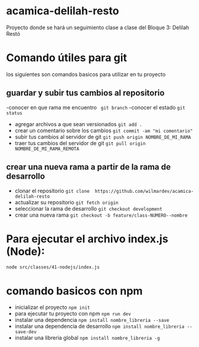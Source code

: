 # acamica-delilah-resto
Proyecto donde se hará un seguimiento clase a clase del Bloque 3: Delilah Restó

# Comando útiles para git
los siguientes son comandos basicos para utilizar en tu proyecto

## guardar y subir  tus cambios al repositorio
-conocer en que rama me encuentro
 ``` git branch```
-conocer el estado
  ```git status ```
- agregar archivos a que sean versionados
  ``` git add . ```
- crear un comentario sobre los cambios
  ``` git commit -am "mi comentario" ```
- subir tus cambios al servidor de git
  ``` git push origin NOMBRE_DE_MI_RAMA ```
- traer tus cambios del servidor de git
  ``` git pull origin NOMBRE_DE_MI_RAMA_REMOTA ```

## crear una nueva rama a partir de la rama de desarrollo
- clonar el repositorio
  ``` git clone  https://github.com/wilmardev/acamica-delilah-resto ```
- actualizar su repositorio 
  ``` git fetch origin  ```
- seleccionar  la rama de desarrollo
  ``` git checkout development  ```
- crear una nueva rama
  ``` git checkout -b feature/class-NUMERO--nombre ```

# Para ejecutar el archivo index.js (Node):
  ```node src/classes/41-nodejs/index.js``` 

# comando basicos con npm

- inicializar el proyecto
    ```npm init```
- para ejecutar  tu proyecto con npm
   ```npm run dev```
- instalar una dependencia
   ```npm install nombre_libreria --save```
- instalar una dependencia de desarrollo
   ```npm install nombre_libreria --save-dev```
- instalar una libreria global
   ```npm install nombre_libreria -g ```

